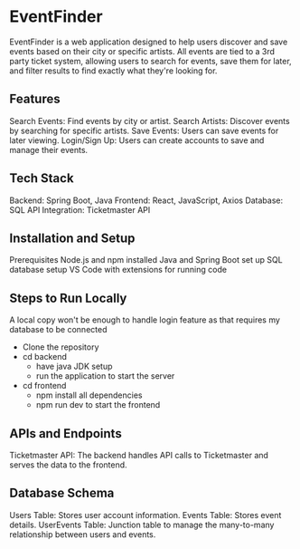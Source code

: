 # EventFinder
EventFinder is a web application designed to help users discover and save events based on their city or specific artists. All events are tied to a 3rd party ticket system, 
allowing users to search for events, save them for later, and filter results to find exactly what they're looking for.

## Features
Search Events: Find events by city or artist.
Search Artists: Discover events by searching for specific artists.
Save Events: Users can save events for later viewing.
Login/Sign Up: Users can create accounts to save and manage their events.

## Tech Stack
Backend: Spring Boot, Java
Frontend: React, JavaScript, Axios
Database: SQL
API Integration: Ticketmaster API

## Installation and Setup
Prerequisites
Node.js and npm installed
Java and Spring Boot set up
SQL database setup
VS Code with extensions for running code

## Steps to Run Locally
A local copy won't be enough to handle login feature as that requires my database to be connected

- Clone the repository
- cd backend
  - have java JDK setup
  - run the application to start the server
- cd frontend
  - npm install all dependencies
  - npm run dev to start the frontend

## APIs and Endpoints
Ticketmaster API:
The backend handles API calls to Ticketmaster and serves the data to the frontend.

## Database Schema
Users Table: Stores user account information.
Events Table: Stores event details.
UserEvents Table: Junction table to manage the many-to-many relationship between users and events.
